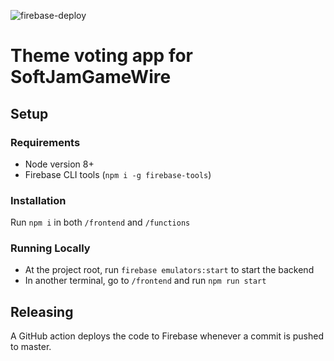 ![firebase-deploy](https://github.com/TheMattBarnfield/theme-voting/workflows/firebase-deploy/badge.svg?branch=master)

# Theme voting app for SoftJamGameWire

## Setup

### Requirements

- Node version 8+
- Firebase CLI tools (`npm i -g firebase-tools`)

### Installation

Run `npm i` in both `/frontend` and `/functions`

### Running Locally

- At the project root, run `firebase emulators:start` to start the backend
- In another terminal, go to `/frontend` and run `npm run start`

## Releasing

A GitHub action deploys the code to Firebase whenever a commit is pushed to master.
